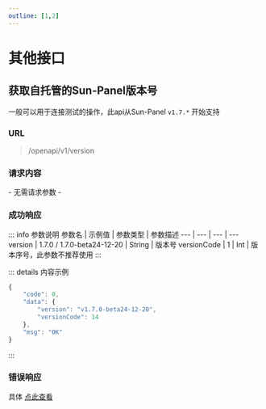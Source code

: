 ```yaml
---
outline: [1,2]
---
```


# 其他接口


## 获取自托管的Sun-Panel版本号
一般可以用于连接测试的操作，此api从Sun-Panel `v1.7.*` 开始支持

### URL
> /openapi/v1/version

### 请求内容

\- 无需请求参数 - 

### 成功响应

::: info 参数说明
参数名 | 示例值 | 参数类型 | 参数描述
--- | --- | --- | ---
version | 1.7.0 / 1.7.0-beta24-12-20 | String | 版本号
versionCode | 1 | Int |  版本序号，此参数不推荐使用
:::


::: details 内容示例
```javascript
{
	"code": 0,
	"data": {
		"version": "v1.7.0-beta24-12-20",
		"versionCode": 14
	},
	"msg": "OK"
}
```
:::

### 错误响应

具体 [点此查看](./#response)


